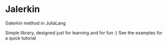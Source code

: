 # Jalerkin

Galerkin method in JuliaLang

Simple library, designed just for learning and for fun :) See the examples for a quick tutorial
